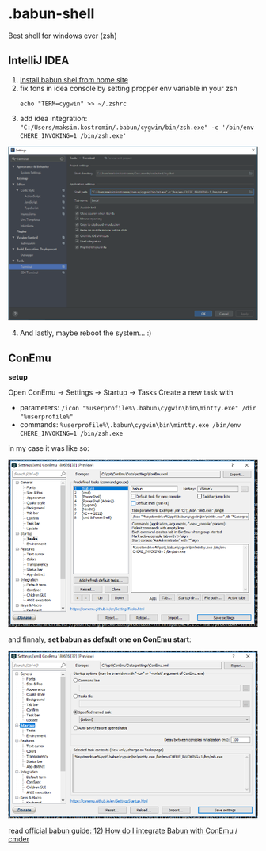 # .babun-shell
Best shell for windows ever (zsh)

## IntelliJ IDEA

1. [install babun shel from home site]()
2. fix fons in idea console by setting propper env variable in your zsh
   ```
   echo "TERM=cygwin" >> ~/.zshrc
   ```
3. add idea integration: `"C:/Users/maksim.kostromin/.babun/cygwin/bin/zsh.exe" -c '/bin/env CHERE_INVOKING=1 /bin/zsh.exe'`

![idea -> settings -> Terminal](./idea.png)
<!--
Format: ![Alt Text](./idea.png)
Format: ![Alt Text](https://github.com/daggerok/.babun-shell/edit/master/idea.png)
-->

4. And lastly, maybe reboot the system... :)

## ConEmu

__setup__

Open ConEmu -> Settings -> Startup -> Tasks
Create a new task with

- parameters: `/icon "%userprofile%\.babun\cygwin\bin\mintty.exe" /dir "%userprofile%"`
- commands: `%userprofile%\.babun\cygwin\bin\mintty.exe /bin/env CHERE_INVOKING=1 /bin/zsh.exe`

in my case it was like so:

![ConEmu -> Settings -> Startup -> Tasks](./ConEmu-1.png)

and finnaly, __set babun as default one on ConEmu start__:

![ConEmu -> Settings -> Startup](./ConEmu-2.png)

read [official babun guide: 12) How do I integrate Babun with ConEmu / cmder](http://babun.github.io/faq.html)
